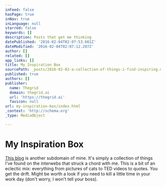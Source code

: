 ```yaml
---
inFeed: false
hasPage: true
inNav: true
inLanguage: null
starred: false
keywords: []
description: Posts that get me thinking
datePublished: '2016-02-04T02:07:53.661Z'
dateModified: '2016-02-04T02:07:12.207Z'
author: []
related: []
app_links: []
title: My Inspiration Box
sourcePath: _posts/2016-02-02-a-collection-of-things-i-find-inspiring.md
published: true
authors: []
publisher:
  name: Thegrid
  domain: thegrid.ai
  url: 'https://thegrid.ai'
  favicon: null
url: my-inspiration-box/index.html
_context: 'http://schema.org'
_type: MediaObject

---
```

# My Inspiration Box

[This blog][0] is another subdomain of mine. It's simply a collection of things I've found on the interwebs that struck a chord with me. This is a bit of an eclectic mix: everything from pictures of cats to TED videos to quotes. You get the drift. Might be worth a look if you need to kill a little time in your work day (don't worry, I won't tell your boss).

[0]: https://thegrid.ai/quoteslist/
